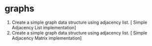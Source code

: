 graphs
======

1. Create a simple graph data structure using adjacency list. [ Simple Adjacency List implementation]
2. Create a simple graph data structure using adjacency list. [ Simple Adjacency Matrix implementation]